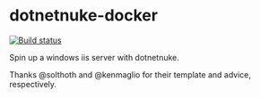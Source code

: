 # dotnetnuke-docker
[![Build status](https://ci.appveyor.com/api/projects/status/sq14vuyps48xkvwl?svg=true)](https://ci.appveyor.com/project/fsiler/dotnetnuke-docker)

Spin up a windows iis server with dotnetnuke.

Thanks @solthoth and @kenmaglio for their template and advice, respectively.
